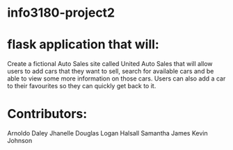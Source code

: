 # info3180-project2
# flask application that will:
Create a fictional Auto Sales site called United Auto
Sales that will allow users to add cars that they want to sell, search for
available cars and be able to view some more information on those cars.
Users can also add a car to their favourites so they can quickly get back to
it.

# Contributors:
Arnoldo Daley
Jhanelle Douglas
Logan Halsall
Samantha James
Kevin Johnson
